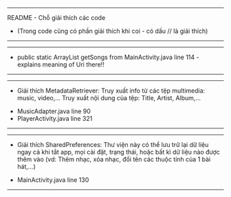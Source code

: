 --------------------------------------------------------------------------------------------------------------------------------------------
README - Chỗ giải thích các code
- (Trong code cũng có phần giải thích khi coi - có dấu // là giải thích)
--------------------------------------------------------------------------------------------------------------------------------------------


--------------------------------------------------------------------------------------------------------------------------------------------
- public static ArrayList<MusicFiles> getSongs from MainActivity.java line 114 - explains meaning of Uri there!!
--------------------------------------------------------------------------------------------------------------------------------------------


--------------------------------------------------------------------------------------------------------------------------------------------
- Giải thích MetadataRetriever: Truy xuất info từ các tệp multimedia: music, video,... Truy xuất nội dung của tệp: Title, Artist, Album,...
+ MusicAdapter.java line 90
+ PlayerActivity.java line 321
--------------------------------------------------------------------------------------------------------------------------------------------

--------------------------------------------------------------------------------------------------------------------------------------------
- Giải thích SharedPreferences: Thư viện này có thể lưu trữ lại dữ liệu ngay cả khi tắt app, mọi cài đặt, trạng thái, hoặc bất kì dữ liệu 
 nào được thêm vào (vd: Thêm nhạc, xóa nhạc, đổi tên các thuộc tính của 1 bài hát,...)
+ MainActivity.java line 130
--------------------------------------------------------------------------------------------------------------------------------------------
